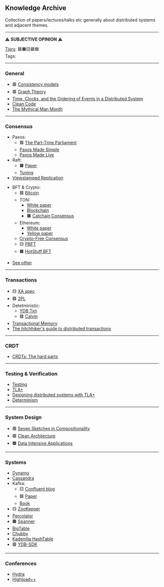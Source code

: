 ## Knowledge Archive
Collection of papers/lectures/talks etc generally about distributed systems and adjacent themes.
***
⚠️ **SUBJECTIVE OPINION** ⚠️ 

[Tiers](https://en.wikipedia.org/wiki/Tier_list): 🟥🟧🟨🟩🟦\
Tags:
***
### General
+ 🟥 [Consistency models](https://jepsen.io/consistency)
+ 🟥 [Graph Theory](https://logic.pdmi.ras.ru/~dvk/graphs_dk.pdf)
+ [Time, Clocks, and the Ordering of Events in a Distributed System](https://lamport.azurewebsites.net/pubs/time-clocks.pdf)
+ [Clean Code](https://github.com/jnguyen095/clean-code/blob/master/Clean.Code.A.Handbook.of.Agile.Software.Craftsmanship.pdf)
+ [The Mythical Man Month](https://web.eecs.umich.edu/~weimerw/2018-481/readings/mythical-man-month.pdf)
***
### Consensus
+ Paxos:
  + 🟥 [The Part-Time Parliament](https://lamport.azurewebsites.net/pubs/lamport-paxos.pdf)
  + [Paxos Made Simple](https://lamport.azurewebsites.net/pubs/paxos-simple.pdf)
  + [Paxos Made Live](https://www.cs.utexas.edu/users/lorenzo/corsi/cs380d/papers/paper2-1.pdf)
+ Raft:
  + 🟧 [Paper](https://raft.github.io/raft.pdf)
  + [Tuning](https://youtu.be/GxvFdTqs3-I?si=blSsA5Lb-uXF1EYK)
+ [Viewstamped Replication](https://pmg.csail.mit.edu/papers/vr.pdf)
- BFT & Crypto:
  - 🟥 [Bitcoin](https://bitcoin.org/bitcoin.pdf)
  - TON:
    - [White paper](https://docs.ton.org/ton.pdf)
    - [Blockchain](https://docs.ton.org/tblkch.pdf)
    - 🟧 [Catchain Consensus](https://docs.ton.org/catchain.pdf)
  - Ethereum:
    - [White paper](https://ethereum.org/content/whitepaper/whitepaper-pdf/Ethereum_Whitepaper_-_Buterin_2014.pdf)
    - [Yellow paper](https://ethereum.github.io/yellowpaper/paper.pdf)
  - [Crypto-Free Consensus](https://eprint.iacr.org/2024/677.pdf)
  - 🟨 [PBFT](https://pmg.csail.mit.edu/papers/osdi99.pdf)
  - 🟧 [HotStuff BFT](https://arxiv.org/pdf/1803.05069)
+ [See other](https://github.com/heidihoward/distributed-consensus-reading-list)
***
### Transactions
+ 🟨 [XA spec](https://pubs.opengroup.org/onlinepubs/009680699/toc.pdf)
+ 🟩 [2PL](https://www.microsoft.com/en-us/research/wp-content/uploads/2016/05/chapter3.pdf)
+ Detetministic:
  - [YDB Txn](https://youtu.be/8AR1u5OZIm8?si=PFz6sznlm2lLj_xc)
  - 🟥 [Calvin](https://cs.yale.edu/homes/thomson/publications/calvin-sigmod12.pdf)
+ [Transactional Memory](https://youtu.be/EGlcl1rGj1E?si=gqhJJekdXqux0rwy)
+ [The hitchhiker's guide to distributed transactions](https://youtu.be/sD5L5Utlq5g?si=GHlKolJ-ve8LH5rk)
***
### CRDT
+ [CRDTs: The hard parts](https://youtu.be/PMVBuMK_pJY?si=SJGG6rrkz_rRFLVV)
***
### Testing & Verification
+ [Testing](https://asatarin.github.io/testing-distributed-systems/)
+ [TLA+](https://lamport.azurewebsites.net/tla/tla.html)
+ [Designing distributed systems with TLA+](https://youtu.be/2PIgZ6hd-6I?si=xXzjjl1-VrJvfU06)
+ [Determinism](https://youtu.be/4fFDFbi3toc?si=VT3fsqLI2XSOPfu6)
***
### System Design
+ 🟥 [Seven Sketches in Compositionality](https://arxiv.org/pdf/1803.05316)
+ 🟩 [Clean Architecture](https://github.com/GunterMueller/Books-3/blob/master/Clean%20Architecture%20A%20Craftsman%20Guide%20to%20Software%20Structure%20and%20Design.pdf)
+ 🟧 [Data Intensive Applications](https://github.com/lafengnan/ebooks-1/blob/master/Designing%20Data%20Intensive%20Applications.pdf)
***
### Systems
- [Dynamo](https://www.allthingsdistributed.com/files/amazon-dynamo-sosp2007.pdf)
- [Cassandra](https://www.cs.cornell.edu/projects/ladis2009/papers/lakshman-ladis2009.pdf)
- Kafka:
    - 🟨 [Confluent blog](https://www.confluent.io/blog/)
    - 🟥 [Paper](https://notes.stephenholiday.com/Kafka.pdf)
    - [Book](https://book.huihoo.com/pdf/confluent-kafka-definitive-guide-complete.pdf)
- 🟨 [ZooKeeper](https://zookeeper.apache.org/doc/r3.2.2/zookeeperOver.pdf)
- [Percolator](https://storage.googleapis.com/gweb-research2023-media/pubtools/pdf/36726.pdf)
- 🟧 [Spanner](https://research.google.com/archive/spanner-osdi2012.pdf)
- [BigTable](https://storage.googleapis.com/gweb-research2023-media/pubtools/pdf/68a74a85e1662fe02ff3967497f31fda7f32225c.pdf)
- [Chubby](https://research.google.com/archive/chubby-osdi06.pdf)
- [Kademlia HashTable](https://pdos.csail.mit.edu/~petar/papers/maymounkov-kademlia-lncs.pdf)
- 🟩 [YDB-SDK](https://youtu.be/bbdk2UGkWR8?si=63REowfjWR9gqqaP)
***
### Conferences
+ [Hydra](https://hydraconf.com/)
+ [Highload++](https://highload.ru/)
